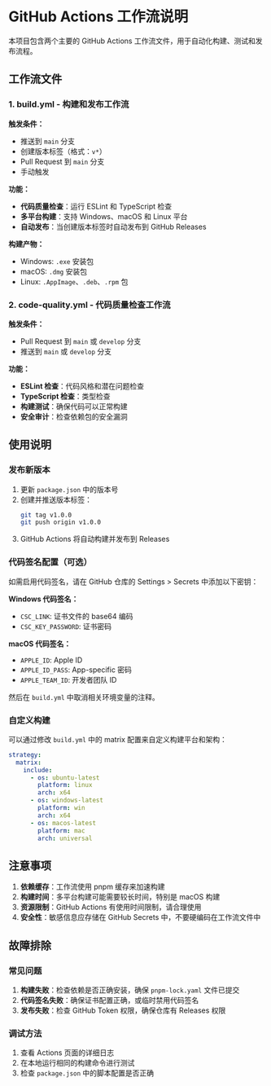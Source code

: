# GitHub Actions 工作流说明

本项目包含两个主要的 GitHub Actions 工作流文件，用于自动化构建、测试和发布流程。

## 工作流文件

### 1. build.yml - 构建和发布工作流

**触发条件：**
- 推送到 `main` 分支
- 创建版本标签（格式：`v*`）
- Pull Request 到 `main` 分支
- 手动触发

**功能：**
- **代码质量检查**：运行 ESLint 和 TypeScript 检查
- **多平台构建**：支持 Windows、macOS 和 Linux 平台
- **自动发布**：当创建版本标签时自动发布到 GitHub Releases

**构建产物：**
- Windows: `.exe` 安装包
- macOS: `.dmg` 安装包
- Linux: `.AppImage`、`.deb`、`.rpm` 包

### 2. code-quality.yml - 代码质量检查工作流

**触发条件：**
- Pull Request 到 `main` 或 `develop` 分支
- 推送到 `main` 或 `develop` 分支

**功能：**
- **ESLint 检查**：代码风格和潜在问题检查
- **TypeScript 检查**：类型检查
- **构建测试**：确保代码可以正常构建
- **安全审计**：检查依赖包的安全漏洞

## 使用说明

### 发布新版本

1. 更新 `package.json` 中的版本号
2. 创建并推送版本标签：
   ```bash
   git tag v1.0.0
   git push origin v1.0.0
   ```
3. GitHub Actions 将自动构建并发布到 Releases

### 代码签名配置（可选）

如需启用代码签名，请在 GitHub 仓库的 Settings > Secrets 中添加以下密钥：

**Windows 代码签名：**
- `CSC_LINK`: 证书文件的 base64 编码
- `CSC_KEY_PASSWORD`: 证书密码

**macOS 代码签名：**
- `APPLE_ID`: Apple ID
- `APPLE_ID_PASS`: App-specific 密码
- `APPLE_TEAM_ID`: 开发者团队 ID

然后在 `build.yml` 中取消相关环境变量的注释。

### 自定义构建

可以通过修改 `build.yml` 中的 matrix 配置来自定义构建平台和架构：

```yaml
strategy:
  matrix:
    include:
      - os: ubuntu-latest
        platform: linux
        arch: x64
      - os: windows-latest
        platform: win
        arch: x64
      - os: macos-latest
        platform: mac
        arch: universal
```

## 注意事项

1. **依赖缓存**：工作流使用 pnpm 缓存来加速构建
2. **构建时间**：多平台构建可能需要较长时间，特别是 macOS 构建
3. **资源限制**：GitHub Actions 有使用时间限制，请合理使用
4. **安全性**：敏感信息应存储在 GitHub Secrets 中，不要硬编码在工作流文件中

## 故障排除

### 常见问题

1. **构建失败**：检查依赖是否正确安装，确保 `pnpm-lock.yaml` 文件已提交
2. **代码签名失败**：确保证书配置正确，或临时禁用代码签名
3. **发布失败**：检查 GitHub Token 权限，确保仓库有 Releases 权限

### 调试方法

1. 查看 Actions 页面的详细日志
2. 在本地运行相同的构建命令进行测试
3. 检查 `package.json` 中的脚本配置是否正确